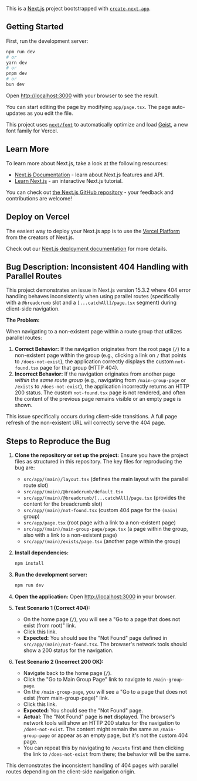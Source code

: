 This is a [Next.js](https://nextjs.org) project bootstrapped with [`create-next-app`](https://nextjs.org/docs/app/api-reference/cli/create-next-app).

## Getting Started

First, run the development server:

```bash
npm run dev
# or
yarn dev
# or
pnpm dev
# or
bun dev
```

Open [http://localhost:3000](http://localhost:3000) with your browser to see the result.

You can start editing the page by modifying `app/page.tsx`. The page auto-updates as you edit the file.

This project uses [`next/font`](https://nextjs.org/docs/app/building-your-application/optimizing/fonts) to automatically optimize and load [Geist](https://vercel.com/font), a new font family for Vercel.

## Learn More

To learn more about Next.js, take a look at the following resources:

- [Next.js Documentation](https://nextjs.org/docs) - learn about Next.js features and API.
- [Learn Next.js](https://nextjs.org/learn) - an interactive Next.js tutorial.

You can check out [the Next.js GitHub repository](https://github.com/vercel/next.js) - your feedback and contributions are welcome!

## Deploy on Vercel

The easiest way to deploy your Next.js app is to use the [Vercel Platform](https://vercel.com/new?utm_medium=default-template&filter=next.js&utm_source=create-next-app&utm_campaign=create-next-app-readme) from the creators of Next.js.

Check out our [Next.js deployment documentation](https://nextjs.org/docs/app/building-your-application/deploying) for more details.

## Bug Description: Inconsistent 404 Handling with Parallel Routes

This project demonstrates an issue in Next.js version 15.3.2 where 404 error handling behaves inconsistently when using parallel routes (specifically with a `@breadcrumb` slot and a `[...catchAll]/page.tsx` segment) during client-side navigation.

**The Problem:**

When navigating to a non-existent page within a route group that utilizes parallel routes:
1.  **Correct Behavior:** If the navigation originates from the root page (`/`) to a non-existent page within the group (e.g., clicking a link on `/` that points to `/does-not-exist`), the application correctly displays the custom `not-found.tsx` page for that group (HTTP 404).
2.  **Incorrect Behavior:** If the navigation originates from another page *within the same route group* (e.g., navigating from `/main-group-page` or `/exists` to `/does-not-exist`), the application incorrectly returns an HTTP 200 status. The custom `not-found.tsx` page is not rendered, and often the content of the previous page remains visible or an empty page is shown.

This issue specifically occurs during client-side transitions. A full page refresh of the non-existent URL will correctly serve the 404 page.

## Steps to Reproduce the Bug

1.  **Clone the repository or set up the project:**
    Ensure you have the project files as structured in this repository. The key files for reproducing the bug are:
    *   `src/app/(main)/layout.tsx` (defines the main layout with the parallel route slot)
    *   `src/app/(main)/@breadcrumb/default.tsx`
    *   `src/app/(main)/@breadcrumb/[...catchAll]/page.tsx` (provides the content for the breadcrumb slot)
    *   `src/app/(main)/not-found.tsx` (custom 404 page for the `(main)` group)
    *   `src/app/page.tsx` (root page with a link to a non-existent page)
    *   `src/app/(main)/main-group-page/page.tsx` (a page within the group, also with a link to a non-existent page)
    *   `src/app/(main)/exists/page.tsx` (another page within the group)

2.  **Install dependencies:**
    ```bash
    npm install
    ```

3.  **Run the development server:**
    ```bash
    npm run dev
    ```

4.  **Open the application:**
    Open [http://localhost:3000](http://localhost:3000) in your browser.

5.  **Test Scenario 1 (Correct 404):**
    *   On the home page (`/`), you will see a "Go to a page that does not exist (from root)" link.
    *   Click this link.
    *   **Expected:** You should see the "Not Found" page defined in `src/app/(main)/not-found.tsx`. The browser's network tools should show a 200 status for the navigation.

6.  **Test Scenario 2 (Incorrect 200 OK):**
    *   Navigate back to the home page (`/`).
    *   Click the "Go to Main Group Page" link to navigate to `/main-group-page`.
    *   On the `/main-group-page`, you will see a "Go to a page that does not exist (from main-group-page)" link.
    *   Click this link.
    *   **Expected:** You should see the "Not Found" page.
    *   **Actual:** The "Not Found" page is **not** displayed. The browser's network tools will show an HTTP 200 status for the navigation to `/does-not-exist`. The content might remain the same as `/main-group-page` or appear as an empty page, but it's not the custom 404 page.
    *   You can repeat this by navigating to `/exists` first and then clicking the link to `/does-not-exist` from there; the behavior will be the same.

This demonstrates the inconsistent handling of 404 pages with parallel routes depending on the client-side navigation origin.
